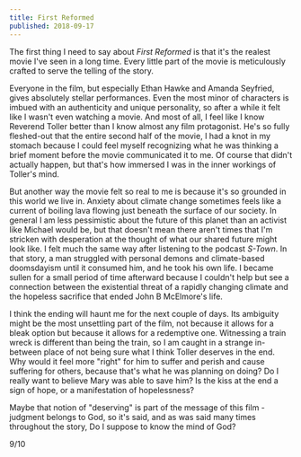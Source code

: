 ```yaml
---
title: First Reformed
published: 2018-09-17
---
```


The first thing I need to say about _First Reformed_ is that it's the realest movie I've seen in a long time. Every little part of the movie is meticulously crafted to serve the telling of the story.

Everyone in the film, but especially Ethan Hawke and Amanda Seyfried, gives absolutely stellar performances. Even the most minor of characters is imbued with an authenticity and unique personality, so after a while it felt like I wasn't even watching a movie. And most of all, I feel like I know Reverend Toller better than I know almost any film protagonist. He's so fully fleshed-out that the entire second half of the movie, I had a knot in my stomach because I could feel myself recognizing what he was thinking a brief moment before the movie communicated it to me. Of course that didn't actually happen, but that's how immersed I was in the inner workings of Toller's mind.

But another way the movie felt so real to me is because it's so grounded in this world we live in. Anxiety about climate change sometimes feels like a current of boiling lava flowing just beneath the surface of our society. In general I am less pessimistic about the future of this planet than an activist like Michael would be, but that doesn't mean there aren't times that I'm stricken with desperation at the thought of what our shared future might look like. I felt much the same way after listening to the podcast _S-Town_. In that story, a man struggled with personal demons and climate-based doomsdayism until it consumed him, and he took his own life. I became sullen for a small period of time afterward because I couldn't help but see a connection between the existential threat of a rapidly changing climate and the hopeless sacrifice that ended John B McElmore's life.

I think the ending will haunt me for the next couple of days. Its ambiguity might be the most unsettling part of the film, not because it allows for a bleak option but because it allows for a redemptive one. Witnessing a train wreck is different than being the train, so I am caught in a strange in-between place of not being sure what I think Toller deserves in the end. Why would it feel more "right" for him to suffer and perish and cause suffering for others, because that's what he was planning on doing? Do I really want to believe Mary was able to save him? Is the kiss at the end a sign of hope, or a manifestation of hopelessness?

Maybe that notion of "deserving" is part of the message of this film - judgment belongs to God, so it's said, and as was said many times throughout the story, Do I suppose to know the mind of God?

9/10
